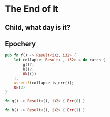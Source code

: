 # The End of It

## Child, what day is it?

## Epochery

```rust
pub fn f() -> Result<i32, i32> {
    let collapse: Result<_, i32> = do catch {
        g()?;
        h()?;
        Ok(())
    };
    assert!(collapse.is_err());
    Ok(3)
}

fn g() -> Result<(), i32> { Err(0) }

fn h() -> Result<(), i32> { Err(1) }
```
